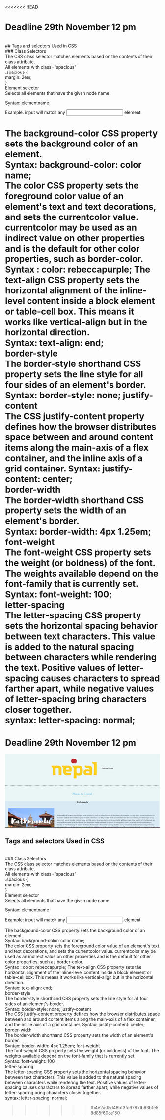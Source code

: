 <<<<<<< HEAD
# Deadline 29th November 12 pm
<br>
## Tags and selectors Used in CSS
<br>
### Class Selectors<br>
The CSS class selector matches elements based on the contents of their class attribute.<br>
 All elements with class="spacious" <br>
.spacious {<br>
  margin: 2em;<br>
  }<br>
  Element selector<br>
Selects all elements that have the given node name.<br>

Syntax: elementname<br>

Example: input will match any <input> element.<br>

The background-color CSS property sets the background color of an element.<br>
Syntax: background-color: color name;<br>
The color CSS property sets the foreground color value of an element's text and text decorations, and sets the currentcolor value. currentcolor may be used as an indirect value on other properties and is the default for other color properties, such as border-color.<br>
Syntax : color: rebeccapurple;
The text-align CSS property sets the horizontal alignment of the inline-level content inside a block element or table-cell box. This means it works like vertical-align but in the horizontal direction.<br>
Syntax: text-align: end;<br>
border-style<br>
The border-style shorthand CSS property sets the line style for all four sides of an element's border.<br>
Syntax: border-style: none;
justify-content<br>
The CSS justify-content property defines how the browser distributes space between and around content items along the main-axis of a flex container, and the inline axis of a grid container.
Syntax: justify-content: center; <br>
border-width<br>
The border-width shorthand CSS property sets the width of an element's border.<br>
Syntax: border-width: 4px 1.25em;
font-weight<br>
The font-weight CSS property sets the weight (or boldness) of the font. The weights available depend on the font-family that is currently set.<br>
Syntax: font-weight: 100;<br>
letter-spacing<br>
The letter-spacing CSS property sets the horizontal spacing behavior between text characters. This value is added to the natural spacing between characters while rendering the text. Positive values of letter-spacing causes characters to spread farther apart, while negative values of letter-spacing bring characters closer together.<br>
syntax: letter-spacing: normal;<br>
=======
# Deadline 29th November 12 pm<br>
![](ss.png)
<br>
## Tags and selectors Used in CSS
<br>
### Class Selectors<br>
The CSS class selector matches elements based on the contents of their class attribute.<br>
 All elements with class="spacious" <br>
.spacious {<br>
  margin: 2em;<br>
  }<br>
  Element selector<br>
Selects all elements that have the given node name.<br>

Syntax: elementname<br>

Example: input will match any <input> element.<br>

The background-color CSS property sets the background color of an element.<br>
Syntax: background-color: color name;<br>
The color CSS property sets the foreground color value of an element's text and text decorations, and sets the currentcolor value. currentcolor may be used as an indirect value on other properties and is the default for other color properties, such as border-color.<br>
Syntax : color: rebeccapurple;
The text-align CSS property sets the horizontal alignment of the inline-level content inside a block element or table-cell box. This means it works like vertical-align but in the horizontal direction.<br>
Syntax: text-align: end;<br>
border-style<br>
The border-style shorthand CSS property sets the line style for all four sides of an element's border.<br>
Syntax: border-style: none;
justify-content<br>
The CSS justify-content property defines how the browser distributes space between and around content items along the main-axis of a flex container, and the inline axis of a grid container.
Syntax: justify-content: center; <br>
border-width<br>
The border-width shorthand CSS property sets the width of an element's border.<br>
Syntax: border-width: 4px 1.25em;
font-weight<br>
The font-weight CSS property sets the weight (or boldness) of the font. The weights available depend on the font-family that is currently set.<br>
Syntax: font-weight: 100;<br>
letter-spacing<br>
The letter-spacing CSS property sets the horizontal spacing behavior between text characters. This value is added to the natural spacing between characters while rendering the text. Positive values of letter-spacing causes characters to spread farther apart, while negative values of letter-spacing bring characters closer together.<br>
syntax: letter-spacing: normal;<br>
>>>>>>> fb4e2a05d48bf3fc678fdb63b1e58d85f60ce150
